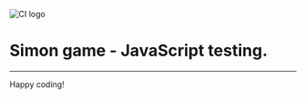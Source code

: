 ![CI logo](https://codeinstitute.s3.amazonaws.com/fullstack/ci_logo_small.png)

# Simon game - JavaScript testing.

---

Happy coding!

